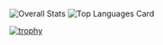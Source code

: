 ![Overall Stats](https://github-readme-stats.vercel.app/api?username=SaydulloDev&count_private=true&show_icons=true&hide=contribs&theme=onedark)
![Top Languages Card](https://github-readme-stats.vercel.app/api/top-langs/?username=SaydulloDev&theme=onedark)

[![trophy](https://github-profile-trophy.vercel.app/?username=SaydulloDev&theme=onedark)](https://github.com/SaydulloDev/github-profile-trophy)
